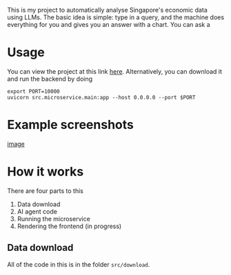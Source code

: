This is my project to automatically analyse Singapore's economic data using LLMs. The basic idea is simple: type in a query, and the machine does everything for you and gives you an answer with a chart. You can ask a

# Usage
You can view the project at this link [here](https://github.com/pradyuprasad/EconDataGPTBackend/blob/main/images/example.jpg). Alternatively, you can download it and run the backend by doing

```
export PORT=10000
uvicorn src.microservice.main:app --host 0.0.0.0 --port $PORT
```

# Example screenshots
[image](images/example.jpg)

# How it works
There are four parts to this  
1. Data download
2. AI agent code
3. Running the microservice 
4. Rendering the frontend (in progress)

## Data download
All of the code in this is in the folder ```src/download```.  

